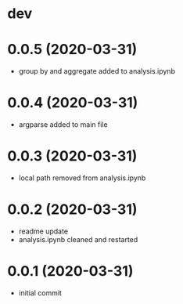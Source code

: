 dev
===


0.0.5 (2020-03-31)
==================
- group by and aggregate added to analysis.ipynb

0.0.4 (2020-03-31)
==================
- argparse added to main file

0.0.3 (2020-03-31)
==================
- local path removed from analysis.ipynb

0.0.2 (2020-03-31)
==================
- readme update
- analysis.ipynb cleaned and restarted

0.0.1 (2020-03-31)
==================
- initial commit


